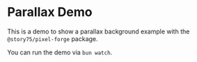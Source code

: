 # Parallax Demo

This is a demo to show a parallax background example with the `@story75/pixel-forge` package.

You can run the demo via `bun watch`.
